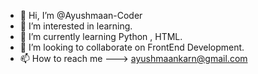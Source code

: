 - 👋 Hi, I’m @Ayushmaan-Coder
- 👀 I’m interested in learning.
- 🌱 I’m currently learning Python , HTML.
- 💞️ I’m looking to collaborate on FrontEnd Development.
- 📫 How to reach me ---> ayushmaankarn@gmail.com

<!---
Ayushmaan-Coder/Ayushmaan-Coder is a ✨ special ✨ repository because its `README.md` (this file) appears on your GitHub profile.
You can click the Preview link to take a look at your changes.
--->
